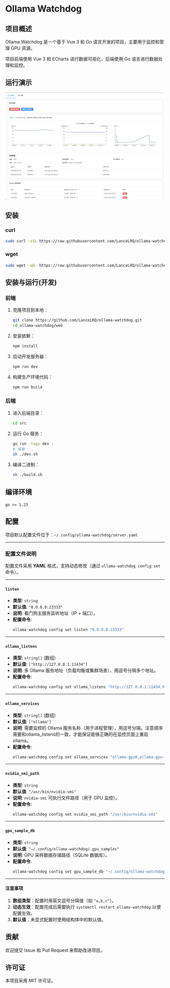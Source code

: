 # Ollama Watchdog

## 项目概述

Ollama Watchdog 是一个基于 Vue 3 和 Go 语言开发的项目，主要用于监控和管理 GPU 资源。

项目前端使用 Vue 3 和 ECharts 进行数据可视化，后端使用 Go 语言进行数据处理和监控。

## 运行演示

![运行演示](./docs/demo.jpg)

## 安装

### curl
```bash
sudo curl -sSL https://raw.githubusercontent.com/LanceLRQ/ollama-watchdog/main/install.sh | sh
```

### wget
```bash
sudo wget -qO- https://raw.githubusercontent.com/LanceLRQ/ollama-watchdog/main/install.sh | sh
```

## 安装与运行(开发)

### 前端

1. 克隆项目到本地：
   ```bash
   git clone https://github.com/LanceLRQ/ollama-watchdog.git
   cd ollama-watchdog/web
   ```

2. 安装依赖：
   ```bash
   npm install
   ```

3. 启动开发服务器：
   ```bash
   npm run dev
   ```

4. 构建生产环境代码：
   ```bash
   npm run build
   ```

### 后端

1. 进入后端目录：
   ```bash
   cd src
   ```

2. 运行 Go 服务：
   ```bash
   go run -tags dev .
   # 或者
   sh ./dev.sh
   ```

3. 编译二进制：
   ```bash
   sh ./build.sh
   ```

## 编译环境

`go >= 1.23`


## 配置

项目默认配置文件位于：`~/.config/ollama-watchdog/server.yaml`

---

### 配置文件说明
配置文件采用 **YAML** 格式，支持动态修改（通过 `ollama-watchdog config set` 命令）。

---

#### `listen`
- **类型**: `string`
- **默认值**: `"0.0.0.0:23333"`
- **说明**: 看门狗主服务监听地址（IP + 端口）。
- **配置命令**:
  ```bash
  ollama-watchdog config set listen "0.0.0.0:23333"
  ```

---

#### `ollama_listens`
- **类型**: `string[]` (数组)
- **默认值**: `["http://127.0.0.1:11434"]`
- **说明**: 多 Ollama 服务地址（负载均衡或集群场景），用逗号分隔多个地址。
- **配置命令**:
  ```bash
  ollama-watchdog config set ollama_listens "http://127.0.0.1:11434,http://127.0.0.1:11435"
  ```

---

#### `ollama_services`
- **类型**: `string[]` (数组)
- **默认值**: `["ollama"]`
- **说明**: 需要监控的 Ollama 服务名称（用于进程管理），用逗号分隔。注意顺序需要和ollama_listens的一致，才能保证能够正确的在监控页面上重启ollama。
- **配置命令**:
  ```bash
  ollama-watchdog config set ollama_services "ollama-gpu0,ollama-gpu-1"
  ```

---

#### `nvidia_smi_path`
- **类型**: `string`
- **默认值**: `"/usr/bin/nvidia-smi"`
- **说明**: `nvidia-smi` 可执行文件路径（用于 GPU 监控）。
- **配置命令**:
  ```bash
  ollama-watchdog config set nvidia_smi_path "/usr/bin/nvidia-smi"
  ```

---

#### `gpu_sample_db`
- **类型**: `string`
- **默认值**: `"~/.config/ollama-watchdog/.gpu_samples"`
- **说明**: GPU 采样数据存储路径（SQLite 数据库）。
- **配置命令**:
  ```bash
  ollama-watchdog config set gpu_sample_db "~/.config/ollama-watchdog/.gpu_samples"
  ```

---

#### **注意事项**
1. **数组类型**：配置时用英文逗号分隔值（如 `"a,b,c"`）。
2. **动态生效**：配置完成后需要执行 `systemctl restart ollama-watchdog` 以使配置生效。
3. **默认值**：未显式配置时使用结构体中的默认值。


## 贡献

欢迎提交 Issue 和 Pull Request 来帮助改进项目。

## 许可证

本项目采用 MIT 许可证。
